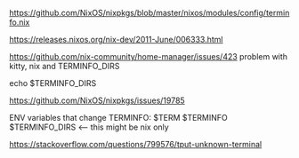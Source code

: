 https://github.com/NixOS/nixpkgs/blob/master/nixos/modules/config/terminfo.nix

https://releases.nixos.org/nix-dev/2011-June/006333.html


https://github.com/nix-community/home-manager/issues/423
problem with kitty, nix and TERMINFO_DIRS

echo $TERMINFO_DIRS

https://github.com/NixOS/nixpkgs/issues/19785


ENV variables that change TERMINFO:
$TERM
$TERMINFO
$TERMINFO_DIRS <-- this might be nix only

https://stackoverflow.com/questions/799576/tput-unknown-terminal